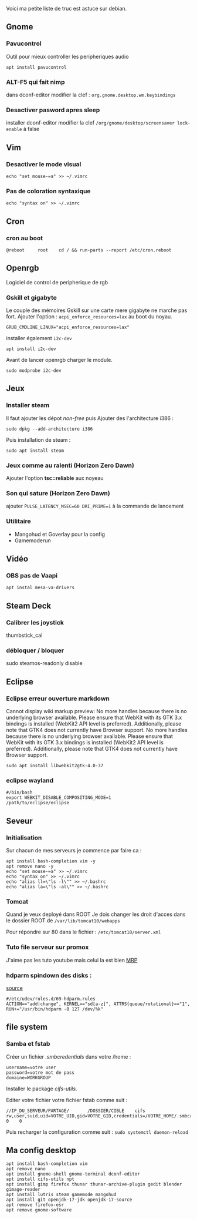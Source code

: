 Voici ma petite liste de truc est astuce sur debian.

## Gnome
### Pavucontrol
Outil pour mieux controller les peripheriques audio

~~~shell
apt install pavucontrol
~~~

### ALT-F5 qui fait nimp
dans dconf-editor modifier la clef : `org.gnome.desktop.wm.keybindings`

### Desactiver pasword apres sleep
installer dconf-editor modifier la clef `/org/gnome/desktop/screensaver lock-enable` à false

## Vim
### Desactiver le mode visual

~~~shell
echo "set mouse-=a" >> ~/.vimrc
~~~

### Pas de coloration syntaxique

~~~shell
echo "syntax on" >> ~/.vimrc
~~~

## Cron
### cron au boot
~~~shell
@reboot		root	cd / && run-parts --report /etc/cron.reboot
~~~

## Openrgb
Logiciel de control de peripherique de rgb
### Gskill et gigabyte
Le couple des mémoires Gskill sur une carte mere gigabyte ne marche pas fort. Ajouter l'option : `acpi_enforce_resources=lax` au boot du noyau.

~~~shell
GRUB_CMDLINE_LINUX="acpi_enforce_resources=lax"
~~~

installer également `i2c-dev`

~~~shell
apt install i2c-dev
~~~

Avant de lancer openrgb charger le module.

~~~shell
sudo modprobe i2c-dev
~~~

## Jeux
### Installer steam
Il faut ajouter les dépot _non-free_ puis Ajouter des l'architecture i386 :

~~~shell
sudo dpkg --add-architecture i386
~~~

Puis installation de steam :

~~~shell
sudo apt install steam
~~~

### Jeux comme au ralenti (Horizon Zero Dawn)
Ajouter l'option **tsc=reliable** aux noyeau

### Son qui sature (Horizon Zero Dawn)
ajouter ̀`PULSE_LATENCY_MSEC=60 DRI_PRIME=1` à la commande de lancement

### Utilitaire
- Mangohud et Goverlay pour la config
- Gamemoderun

## Vidéo
### OBS pas de Vaapi
~~~shell
apt instal mesa-va-drivers
~~~

## Steam Deck
### Calibrer les joystick
thumbstick_cal

### débloquer / bloquer
sudo steamos-readonly disable

## Eclipse
### Eclipse erreur ouverture markdown
Cannot display wiki markup preview: No more handles because there is no underlying browser available. Please ensure that WebKit with its GTK 3.x bindings is installed (WebKit2 API level is preferred). Additionally, please note that GTK4 does not currently have Browser support.  No more handles because there is no underlying browser available. Please ensure that WebKit with its GTK 3.x bindings is installed (WebKit2 API level is preferred). Additionally, please note that GTK4 does not currently have Browser support.

~~~shell
sudo apt install libwebkit2gtk-4.0-37
~~~

### eclipse wayland
~~~shell
#/bin/bash
export WEBKIT_DISABLE_COMPOSITING_MODE=1
/path/to/eclipse/eclipse
~~~


## Seveur
### Initialisation

Sur chacun de mes serveurs je commence par faire ca :

~~~shell
apt install bash-completion vim -y
apt remove nano -y
echo "set mouse-=a" >> ~/.vimrc
echo "syntax on" >> ~/.vimrc
echo "alias ll=\"ls -l\"" >> ~/.bashrc
echo "alias la=\"ls -al\"" >> ~/.bashrc
~~~

### Tomcat
Quand je veux deployé dans ROOT Je dois changer les droit d'acces dans le dossier ROOT de `/var/lib/tomcat10/webapps`

Pour répondre sur 80 dans le fichier : `/etc/tomcat10/server.xml`

### Tuto file serveur sur promox
J'aime pas les tuto youtube mais celui la est bien [MRP](https://youtu.be/I7nfSCNKeck?si=uNb3HVNwdK8xJMQQ)

### hdparm spindown des disks :
[source](https://wiki.archlinux.org/title/Hdparm)

~~~shell
#/etc/udev/rules.d/69-hdparm.rules
ACTION=="add|change", KERNEL=="sd[a-z]", ATTRS{queue/rotational}=="1", RUN+="/usr/bin/hdparm -B 127 /dev/%k"
~~~

## file system
### Samba et fstab
Créer un fichier _.smbcredentials_ dans votre /home :
~~~
username=votre user
password=votre mot de pass
domaine=WORKGROUP
~~~

Installer le package _cifs-utils_. 

Editer votre fichier votre fichier fstab comme suit :
~~~
//IP_DU_SERVEUR/PARTAGE/       /DOSSIER/CIBLE    cifs    rw,user,suid,uid=VOTRE_UID,gid=VOTRE_GID,credentials=/VOTRE_HOME/.smbcredentials    0    0
~~~

Puis recharger la configuration comme suit : `sudo systemctl daemon-reload`

## Ma config desktop
~~~shell
apt install bash-completion vim
apt remove nano
apt install gnome-shell gnome-terminal dconf-editor 
apt install cifs-utils npt
apt install gimp firefox thunar thunar-archive-plugin gedit blender gimage-reader
apt install lutris steam gamemode mangohud
apt install git openjdk-17-jdk openjdk-17-source
apt remove firefox-esr
apt remove gnome-software
~~~
